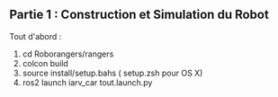 ## Partie 1 : Construction et Simulation du Robot

Tout d'abord : 

1) cd Roborangers/rangers 
2) colcon build 
3) source install/setup.bahs ( setup.zsh pour OS X) 
4) ros2 launch iarv_car tout.launch.py 
